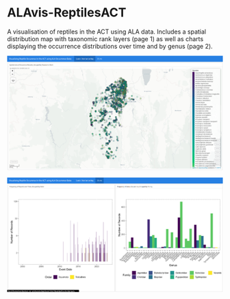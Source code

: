 # ALAvis-ReptilesACT

A visualisation of reptiles in the ACT using ALA data. Includes a spatial distribution map with taxonomic rank layers (page 1) as well as charts displaying the occurrence distributions over time and by genus (page 2).

![Map showing Spatial Distribution of Reptile Occurrence in the ACT since the year 2000.](ACT_reptiles_map.png)

![Charts showing ACT Reptile Occurrence over time (left) and by Genus (right) since the year 2000.](ACT_reptiles_charts.png)

